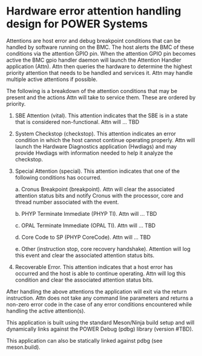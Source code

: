 # Hardware error attention handling design for POWER Systems

Attentions are host error and debug breakpoint conditions that can be handled
by software running on the BMC. The host alerts the BMC of these conditions
via the attention GPIO pin. When the attention GPIO pin becomes active the
BMC gpio handler daemon will launch the Attention Handler application (Attn).
Attn then queries the hardware to determine the highest priority attention
that needs to be handled and services it. Attn may handle multiple active
attentions if possible.

The following is a breakdown of the attention conditions that may be present
and the actions Attn will take to service them. These are ordered by priority.

1. SBE Attention (vital). This attention indicates that the SBE
is in a state that is considered non-functional. Attn will ... TBD

2. System Checkstop (checkstop). This attention indicates an error condition
in which the host cannot continue operating properly. Attn will launch the
Hardware Diagnostics application (Hwdiags) and may provide Hwdiags with
information needed to help it analyze the checkstop.

3. Special Attention (special). This attention indicates that one of the
following conditions has occurred.

    a. Cronus Breakpoint (breakpoint). Attn will clear the associated
    attention status bits and notify Cronus with the processor, core and
    thread number associated with the event.

    b. PHYP Terminate Immediate (PHYP TI). Attn will ... TBD

    c. OPAL Terminate Immediate (OPAL TI). Attn will ... TBD

    d. Core Code to SP (PHYP CoreCode). Attn will ... TBD

    e. Other (instruction stop, core recovery handshake). Attention will log
    this event and clear the associated attention status bits.

4. Recoverable Error. This attention indicates that a host error has occurred
and the host is able to continue operating. Attn will log this condition and
clear the associated attention status bits.

After handling the above attentions the application will exit via the return
instruction. Attn does not take any command line parameters and returns a
non-zero error code in the case of any error conditions encountered while
handling the active attention(s).

This application is built using the standard Meson/Ninja build setup and will
dynamically links against the POWER Debug (pdbg) library (version #TBD).

This application can also be statically linked against pdbg (see meson.build).
